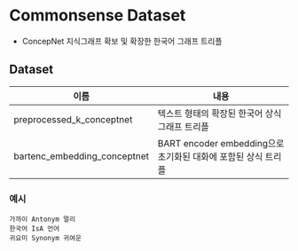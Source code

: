 # Commonsense Dataset

- ConcepNet 지식그래프 확보 및 확장한 한국어 그래프 트리플

## Dataset
|이름|내용|
|------|---|
|preprocessed_k_conceptnet|텍스트 형태의 확장된 한국어 상식 그래프 트리플|
|bartenc_embedding_conceptnet|BART encoder embedding으로 초기화된 대화에 포함된 상식 트리플|

### 예시
```
가까이	Antonym 멀리
한국어	IsA	언어
귀요미	Synonym	귀여운
```
